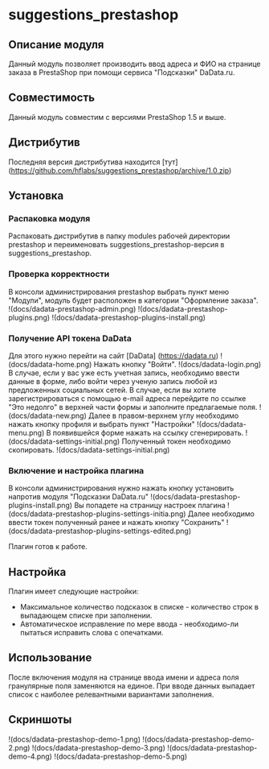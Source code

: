 suggestions_prestashop
======================

Описание модуля
---------------

Данный модуль позволяет производить ввод адреса и ФИО на странице заказа в PrestaShop при помощи сервиса "Подсказки" DaData.ru.

Совместимость
-------------

Данный модуль совместим с версиями PrestaShop 1.5 и выше.

Дистрибутив
-----------

Последняя версия дистрибутива находится [тут] (https://github.com/hflabs/suggestions_prestashop/archive/1.0.zip)

Установка
---------
### Распаковка модуля
Распаковать дистрибутив в папку modules рабочей директории prestashop и переименовать suggestions_prestashop-версия в suggestions_prestashop.
### Проверка корректности
В консоли администрирования prestashop выбрать пункт меню "Модули", модуль будет расположен в категории "Оформление заказа".
!(docs/dadata-prestashop-admin.png)
!(docs/dadata-prestashop-plugins.png)
!(docs/dadata-prestashop-plugins-install.png)
### Получение API токена DaData
Для этого нужно перейти на сайт [DaData] (https://dadata.ru)
!(docs/dadata-home.png)
Нажать кнопку "Войти".
!(docs/dadata-login.png)
В случае, если у вас уже есть учетная запись, необходимо ввести данные в форме, либо войти через ученую запись любой из предложенных социальных сетей.
В случае, если вы хотите зарегистрироваться с помощью e-mail адреса перейдите по ссылке "Это недолго" в верхней части формы и заполните предлагаемые поля.
!(docs/dadata-new.png)
Далее в правом-верхнем углу необходимо нажать кнопку профиля и выбрать пункт "Настройки"
!(docs/dadata-menu.png)
В появившейся форме нажать на ссылку сгенерировать.
!(docs/dadata-settings-initial.png)
Полученный токен необходимо скопировать.
!(docs/dadata-settings-initial.png)
### Включение и настройка плагина
В консоли администрирования нужно нажать кнопку установить напротив модуля "Подсказки DaData.ru"
!(docs/dadata-prestashop-plugins-install.png)
Вы попадете на страницу настроек плагина
!(docs/dadata-prestashop-plugins-settings-initia.png)
Далее необходимо ввести токен полученный ранее и нажать кнопку "Сохранить"
!(docs/dadata-prestashop-plugins-settings-edited.png)

Плагин готов к работе.

Настройка
---------

Плагин имеет следующие настройки:
* Максимальное количество подсказок в списке - количество строк в выпадающем списке при заполнении.
* Автоматическое исправление по мере ввода - необходимо-ли пытаться исправить слова с опечатками.

Использование
-------------

После включения модуля на странице ввода имени и адреса поля гранулярные поля заменяются на единое. При вводе данных выпадает список с наиболее релевантными вариантами заполнения. 

Скриншоты
---------
!(docs/dadata-prestashop-demo-1.png)
!(docs/dadata-prestashop-demo-2.png)
!(docs/dadata-prestashop-demo-3.png)
!(docs/dadata-prestashop-demo-4.png)
!(docs/dadata-prestashop-demo-5.png)


